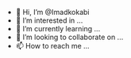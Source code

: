 - 👋 Hi, I’m @Imadkokabi
- 👀 I’m interested in ...
- 🌱 I’m currently learning ...
- 💞️ I’m looking to collaborate on ...
- 📫 How to reach me ...

<!---
Imadkokabi/Imadkokabi is a ✨ special ✨ repository because its `README.md` (this file) appears on your GitHub profile.
You can click the Preview link to take a look at your changes.
--->
